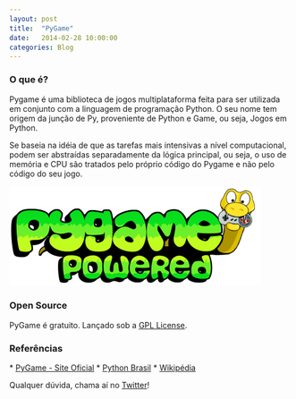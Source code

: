 ```yaml
---
layout: post
title:  "PyGame"
date:   2014-02-28 10:00:00
categories: Blog
---
```


<h3>O que é?</h3>
Pygame é uma biblioteca de jogos multiplataforma feita para ser utilizada em conjunto com a linguagem de programação Python. O seu nome tem origem da junção de Py, proveniente de Python e Game, ou seja, Jogos em Python.

Se baseia na idéia de que as tarefas mais intensivas a nível computacional, podem ser abstraídas separadamente da lógica principal, ou seja, o uso de memória e CPU são tratados pelo próprio código do Pygame e não pelo código do seu jogo.

<img src="/img/posts/pyGame.png" />

<h3>Open Source</h3>
PyGame é gratuito. Lançado sob a <a href="http://www.pygame.org/LGPL" target="_blank">GPL License</a>.

<h3>Referências</h3>
* <a href="http://www.pygame.org/news.html" target="_blank">PyGame - Site Oficial</a>
* <a href="http://www.python.org.br/wiki/PyGame" target="_blank">Python Brasil</a>
* <a href="wikipedia http://pt.wikipedia.org/wiki/Pygame" target="_blank">Wikipédia</a>

Qualquer dúvida, chama aí no <a href="https://twitter.com/realronchi" target="blank">Twitter</a>!

